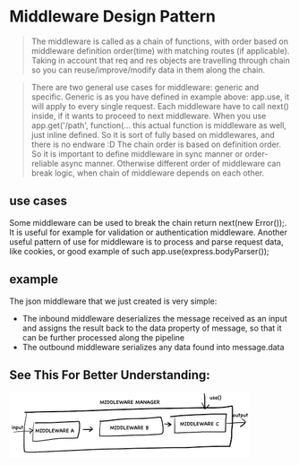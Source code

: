# Middleware Design Pattern
>The middleware is called as a chain of functions, with order based on middleware definition order(time) with matching routes (if applicable).
Taking in account that req and res objects are travelling through chain so you can reuse/improve/modify data in them along the chain.

>There are two general use cases for middleware: generic and specific.
Generic is as you have defined in example above: app.use, it will apply to every single request. Each middleware have to call next() inside, if it wants to proceed to next middleware.
When you use app.get('/path', function(... this actual function is middleware as well, just inline defined. So it is sort of fully based on middlewares, and there is no endware :D
The chain order is based on definition order. So it is important to define middleware in sync manner or order-reliable async manner. Otherwise different order of middleware can break logic, when chain of middleware depends on each other.

## use cases
Some middleware can be used to break the chain return next(new Error());. It is useful for example for validation or authentication middleware.
Another useful pattern of use for middleware is to process and parse request data, like cookies, or good example of such app.use(express.bodyParser());

## example
The json middleware that we just created is very simple: 
- The inbound middleware deserializes the message received as an input and assigns the result back to the data property of message, so that it can be further processed along the pipeline 
- The outbound middleware serializes any data found into message.data

## See This For Better Understanding:
![Middleware](./Middleware.png)
